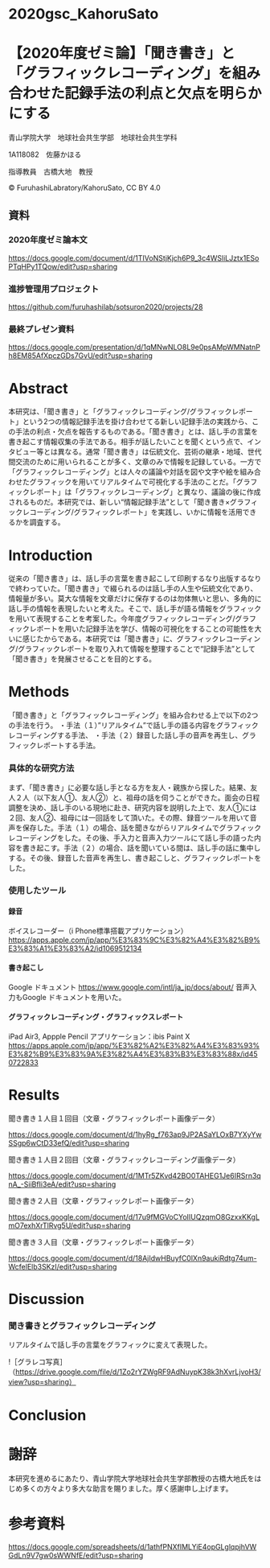 # 2020gsc_KahoruSato
# 【2020年度ゼミ論】「聞き書き」と「グラフィックレコーディング」を組み合わせた記録手法の利点と欠点を明らかにする
青山学院大学　地球社会共生学部　地球社会共生学科

1A118082　佐藤かほる

指導教員　古橋大地　教授

© FuruhashiLabratory/KahoruSato, CC BY 4.0

## 資料

### 2020年度ゼミ論本文

https://docs.google.com/document/d/1TIVoNStjKjch6P9_3c4WSliLJztx1ESoPTqHPy1TQow/edit?usp=sharing

### 進捗管理用プロジェクト

https://github.com/furuhashilab/sotsuron2020/projects/28

### 最終プレゼン資料

https://docs.google.com/presentation/d/1qMNwNLO8L9e0psAMpWMNatnPh8EM85AfXpczGDs7GvU/edit?usp=sharing


# Abstract
本研究は、「聞き書き」と「グラフィックレコーディング/グラフィックレポート」という2つの情報記録手法を掛け合わせてる新しい記録手法の実践から、この手法の利点・欠点を報告するものである。「聞き書き」とは、話し手の言葉を書き起こす情報収集の手法である。相手が話したいことを聞くという点で、インタビュー等とは異なる。通常「聞き書き」は伝統文化、芸術の継承・地域、世代間交流のために用いられることが多く、文章のみで情報を記録している。一方で「グラフィックレコーディング」とは人々の議論や対話を図や文字や絵を組み合わせたグラフィックを用いてリアルタイムで可視化する手法のことだ。「グラフィックレポート」は「グラフィックレコーディング」と異なり、議論の後に作成されるものだ。本研究では、新しい“情報記録手法”として「聞き書き×グラフィックレコーディング/グラフィックレポート」を実践し、いかに情報を活用できるかを調査する。

# Introduction
従来の「聞き書き」は、話し手の言葉を書き起こして印刷するなり出版するなりで終わっていた。「聞き書き」で綴られるのは話し手の人生や伝統文化であり、情報量が多い。莫大な情報を文章だけに保存するのは勿体無いと思い、多角的に話し手の情報を表現したいと考えた。そこで、話し手が語る情報をグラフィックを用いて表現することを考案した。今年度グラフィックレコーディング/グラフィックレポートを用いた記録手法を学び、情報の可視化をすることの可能性を大いに感じたからである。本研究では「聞き書き」に、グラフィックレコーディング/グラフィックレポートを取り入れて情報を整理することで“記録手法”として「聞き書き」を発展させることを目的とする。


# Methods
「聞き書き」と「グラフィックレコーディング」を組み合わせる上で以下の2つの手法を行う。
・手法（１）”リアルタイム”で話し手の語る内容をグラフィックレコーディングする手法、
・手法（２）録音した話し手の音声を再生し、グラフィックレポートする手法。

### 具体的な研究方法
まず、「聞き書き」に必要な話し手となる方を友人・親族から探した。結果、友人２人（以下友人①、友人②）と、祖母の話を伺うことができた。面会の日程調整を決め、話し手のいる現地に赴き、研究内容を説明した上で、友人①には２回、友人②、祖母には一回話をして頂いた。その際、録音ツールを用いて音声を保存した。手法（１）の場合、話を聞きながらリアルタイムでグラフィックレコーディングをした。その後、手入力と音声入力ツールにて話し手の語った内容を書き起こす。手法（２）の場合、話を聞いている間は、話し手の話に集中しする。その後、録音した音声を再生し、書き起こしと、グラフィックレポートをした。

### 使用したツール

#### 録音
ボイスレコーダー（i Phone標準搭載アプリケーション）
https://apps.apple.com/jp/app/%E3%83%9C%E3%82%A4%E3%82%B9%E3%83%A1%E3%83%A2/id1069512134

#### 書き起こし
Google ドキュメント
https://www.google.com/intl/ja_jp/docs/about/
音声入力もGoogle ドキュメントを用いた。

#### グラフィックレコーディング・グラフィックスレポート
iPad Air3, Appple Pencil
アプリケーション：ibis Paint X 
https://apps.apple.com/jp/app/%E3%82%A2%E3%82%A4%E3%83%93%E3%82%B9%E3%83%9A%E3%82%A4%E3%83%B3%E3%83%88x/id450722833


# Results
聞き書き１人目１回目（文章・グラフィックレポート画像データ）

https://docs.google.com/document/d/1hyRg_f763ap9JP2ASaYLOxB7YXyYwSSgp6wCtD33efQ/edit?usp=sharing

聞き書き１人目２回目（文章・グラフィックレコーディング画像データ）

https://docs.google.com/document/d/1MTr5ZKvd42BO0TAHEG1Je6IRSrn3qnA_-SiiBfIi3eA/edit?usp=sharing

聞き書き２人目（文章・グラフィックレポート画像データ）

https://docs.google.com/document/d/17u9fMGVoCYoIIUQzqmO8GzxxKKgLmO7exhXrTlRvg5U/edit?usp=sharing

聞き書き３人目（文章・グラフィックレポート画像データ）

https://docs.google.com/document/d/18AjIdwHBuyfC0lXn9aukiRdtg74um-WcfelElb3SKzI/edit?usp=sharing

# Discussion

### 聞き書きとグラフィックレコーディング
リアルタイムで話し手の言葉をグラフィックに変えて表現した。

!［グラレコ写真］ （https://drive.google.com/file/d/1Zo2rYZWgRF9AdNuypK38k3hXvrLjvoH3/view?usp=sharing）

# Conclusion

# 謝辞
本研究を進めるにあたり、青山学院大学地球社会共生学部教授の古橋大地氏をはじめ多くの方々より多大な助言を賜りました。厚く感謝申し上げます。

# 参考資料
https://docs.google.com/spreadsheets/d/1athfPNXfIMLYiE4opGLglqpjhVWGdLn9V7gw0sWWNfE/edit?usp=sharing
